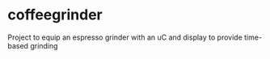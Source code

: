 # coffeegrinder
Project to equip an espresso grinder with an uC and display to provide time-based grinding
